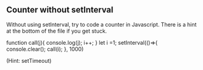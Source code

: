## Counter without setInterval

Without using setInterval, try to code a counter in Javascript. There is a hint at the bottom of the file if you get stuck.



function call(j){
  console.log(j);
  i++;
}
let i =1;
setInterval(()=>{
  console.clear();
  call(i);
}, 1000)





































































(Hint: setTimeout)